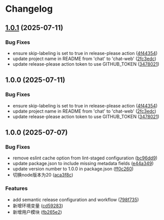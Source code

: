 # Changelog

## [1.0.1](https://github.com/pm1017/chat-web/compare/v1.0.0...v1.0.1) (2025-07-11)


### Bug Fixes

* ensure skip-labeling is set to true in release-please action ([4f44354](https://github.com/pm1017/chat-web/commit/4f4435451ba73d2278d9c00baee2e936e0091725))
* update project name in README from 'chat' to 'chat-web' ([2fc3edc](https://github.com/pm1017/chat-web/commit/2fc3edc7a18a9249a4edff3efe5bf93dd10208bd))
* update release-please action token to use GITHUB_TOKEN ([3478021](https://github.com/pm1017/chat-web/commit/34780216a888dc9ab4376cd770f2ba5625ef4cd4))

## 1.0.0 (2025-07-11)


### Bug Fixes

* ensure skip-labeling is set to true in release-please action ([4f44354](https://github.com/pm1017/chat-web/commit/4f4435451ba73d2278d9c00baee2e936e0091725))
* update project name in README from 'chat' to 'chat-web' ([2fc3edc](https://github.com/pm1017/chat-web/commit/2fc3edc7a18a9249a4edff3efe5bf93dd10208bd))
* update release-please action token to use GITHUB_TOKEN ([3478021](https://github.com/pm1017/chat-web/commit/34780216a888dc9ab4376cd770f2ba5625ef4cd4))

## 1.0.0 (2025-07-07)


### Bug Fixes

* remove eslint cache option from lint-staged configuration ([bc96dd9](https://github.com/pm1017/chat/commit/bc96dd9ab627859bcb15a7ad1d232de3b2bbae2a))
* update package.json to include missing metadata fields ([e44a349](https://github.com/pm1017/chat/commit/e44a349763b13603a062f8a70c9c58f4d1d5473b))
* update version number to 1.0.0 in package.json ([ff0c260](https://github.com/pm1017/chat/commit/ff0c260a1f1231228f86148aa72ba17c88c7b961))
* 切换node版本为20 ([aca3f8c](https://github.com/pm1017/chat/commit/aca3f8c9d43f85e61b8629ee9e419962b97b0796))


### Features

* add semantic release configuration and workflow ([798f735](https://github.com/pm1017/chat/commit/798f7353d8d59894633ccfb36db9047aa2353900))
* 新增环境变量 ([cd59283](https://github.com/pm1017/chat/commit/cd59283a82fb9238a4e7999766ffd051b06e84e0))
* 新增用户模块 ([fb265e2](https://github.com/pm1017/chat/commit/fb265e2ee133ed2fa2b935689e1203fdd4f45c6e))
